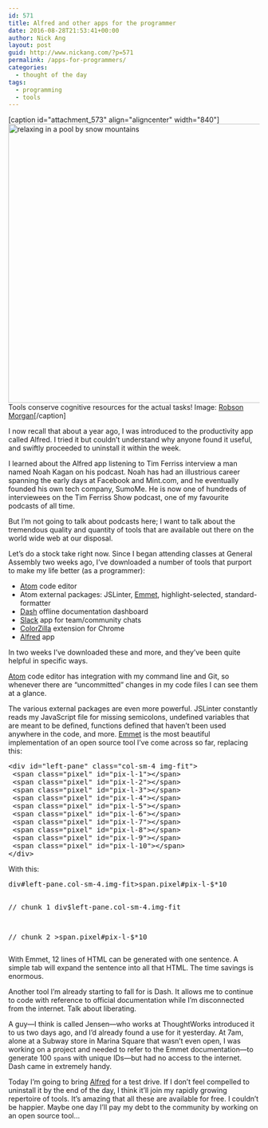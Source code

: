 ```yaml
---
id: 571
title: Alfred and other apps for the programmer
date: 2016-08-28T21:53:41+00:00
author: Nick Ang
layout: post
guid: http://www.nickang.com/?p=571
permalink: /apps-for-programmers/
categories:
  - thought of the day
tags:
  - programming
  - tools
---
```

[caption id="attachment_573" align="aligncenter" width="840"]<img class="wp-image-573 size-large" src="http://www.nickang.com/wp-content/uploads/2016/08/chilling-1024x683.jpeg" alt="relaxing in a pool by snow mountains" width="840" height="560" /> Tools conserve cognitive resources for the actual tasks! Image: <a href="https://unsplash.com/@robsonhmorgan">Robson Morgan</a>[/caption]

I now recall that about a year ago, I was introduced to the productivity app called Alfred. I tried it but couldn’t understand why anyone found it useful, and swiftly proceeded to uninstall it within the week.

I learned about the Alfred app listening to Tim Ferriss interview a man named Noah Kagan on his podcast. Noah has had an illustrious career spanning the early days at Facebook and Mint.com, and he eventually founded his own tech company, SumoMe. He is now one of hundreds of interviewees on the Tim Ferriss Show podcast, one of my favourite podcasts of all time.

But I’m not going to talk about podcasts here; I want to talk about the tremendous quality and quantity of tools that are available out there on the world wide web at our disposal.

Let’s do a stock take right now. Since I began attending classes at General Assembly two weeks ago, I’ve downloaded a number of tools that purport to make my life better (as a programmer):
<ul>
 	<li><a href="https://atom.io/">Atom</a> code editor</li>
 	<li>Atom external packages: JSLinter, <a href="http://emmet.io/">Emmet</a>, highlight-selected, standard-formatter</li>
 	<li><a href="https://kapeli.com/dash">Dash</a> offline documentation dashboard</li>
 	<li><a href="https://slack.com/">Slack</a> app for team/community chats</li>
 	<li><a href="https://chrome.google.com/webstore/detail/colorzilla/bhlhnicpbhignbdhedgjhgdocnmhomnp?hl=en">ColorZilla</a> extension for Chrome</li>
 	<li><a href="https://www.alfredapp.com/">Alfred</a> app</li>
</ul>
In two weeks I’ve downloaded these and more, and they’ve been quite helpful in specific ways.

<a href="http://www.atom.io">Atom</a> code editor has integration with my command line and Git, so whenever there are “uncommitted” changes in my code files I can see them at a glance.

The various external packages are even more powerful. JSLinter constantly reads my JavaScript file for missing semicolons, undefined variables that are meant to be defined, functions defined that haven’t been used anywhere in the code, and more. <a href="http://emmet.io/">Emmet</a> is the most beautiful implementation of an open source tool I’ve come across so far, replacing this:
<pre>&lt;div id="left-pane" class="col-sm-4 img-fit"&gt;
 &lt;span class="pixel" id="pix-l-1"&gt;&lt;/span&gt;
 &lt;span class="pixel" id="pix-l-2"&gt;&lt;/span&gt;
 &lt;span class="pixel" id="pix-l-3"&gt;&lt;/span&gt;
 &lt;span class="pixel" id="pix-l-4"&gt;&lt;/span&gt;
 &lt;span class="pixel" id="pix-l-5"&gt;&lt;/span&gt;
 &lt;span class="pixel" id="pix-l-6"&gt;&lt;/span&gt;
 &lt;span class="pixel" id="pix-l-7"&gt;&lt;/span&gt;
 &lt;span class="pixel" id="pix-l-8"&gt;&lt;/span&gt;
 &lt;span class="pixel" id="pix-l-9"&gt;&lt;/span&gt;
 &lt;span class="pixel" id="pix-l-10"&gt;&lt;/span&gt;
&lt;/div&gt;</pre>
<div id="left-pane" class="col-sm-4 img-fit"></div>
With this:
<pre>div#left-pane.col-sm-4.img-fit&gt;span.pixel#pix-l-$*10

// chunk 1
div$left-pane.col-sm-4.img-fit 

// chunk 2
&gt;span.pixel#pix-l-$*10
</pre>
With Emmet, 12 lines of HTML can be generated with one sentence. A simple tab will expand the sentence into all that HTML. The time savings is enormous.

Another tool I’m already starting to fall for is Dash. It allows me to continue to code with reference to official documentation while I’m disconnected from the internet. Talk about liberating.

A guy—I think is called Jensen—who works at ThoughtWorks introduced it to us two days ago, and I’d already found a use for it yesterday. At 7am, alone at a Subway store in Marina Square that wasn’t even open, I was working on a project and needed to refer to the Emmet documentation—to generate 100 <code>span</code>s with unique IDs—but had no access to the internet. Dash came in extremely handy.

Today I’m going to bring <a href="http://www.alfredapp.com">Alfred</a> for a test drive. If I don’t feel compelled to uninstall it by the end of the day, I think it’ll join my rapidly growing repertoire of tools. It’s amazing that all these are available for free. I couldn’t be happier. Maybe one day I’ll pay my debt to the community by working on an open source tool…